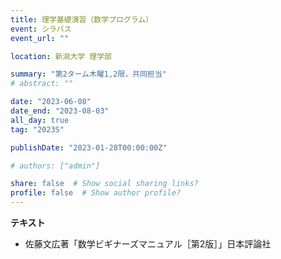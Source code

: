 ```yaml
---
title: 理学基礎演習（数学プログラム）
event: シラバス
event_url: ""

location: 新潟大学 理学部

summary: "第2ターム木曜1,2限，共同担当"
# abstract: ""

date: "2023-06-08"
date_end: "2023-08-03"
all_day: true
tag: "2023S"

publishDate: "2023-01-28T00:00:00Z"

# authors: ["admin"]

share: false  # Show social sharing links?
profile: false  # Show author profile?
---
```

**テキスト**
- 佐藤文広著「数学ビギナーズマニュアル［第2版］」日本評論社

